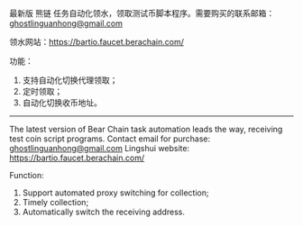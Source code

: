 
最新版 熊链 任务自动化领水，领取测试币脚本程序。需要购买的联系邮箱：ghostlinguanhong@gmail.com

领水网站：https://bartio.faucet.berachain.com/

功能：
1. 支持自动化切换代理领取；
2. 定时领取；
3. 自动化切换收币地址。

---

The latest version of Bear Chain task automation leads the way, receiving test coin script programs. Contact email for purchase: ghostlinguanhong@gmail.com
Lingshui website: https://bartio.faucet.berachain.com/

Function:

1. Support automated proxy switching for collection;
2. Timely collection;
3. Automatically switch the receiving address.
